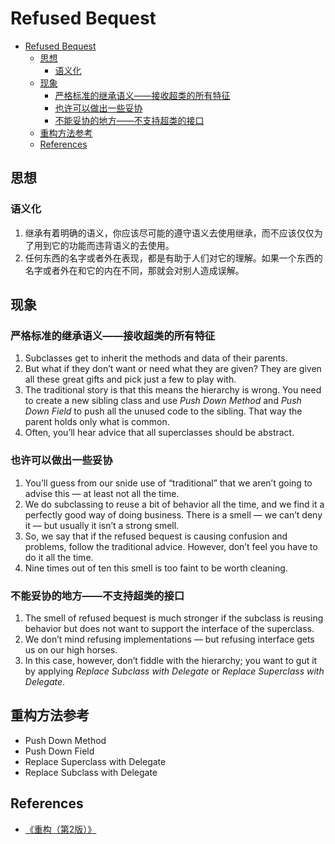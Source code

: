 # Refused Bequest


<!-- TOC -->

- [Refused Bequest](#refused-bequest)
    - [思想](#思想)
        - [语义化](#语义化)
    - [现象](#现象)
        - [严格标准的继承语义——接收超类的所有特征](#严格标准的继承语义接收超类的所有特征)
        - [也许可以做出一些妥协](#也许可以做出一些妥协)
        - [不能妥协的地方——不支持超类的接口](#不能妥协的地方不支持超类的接口)
    - [重构方法参考](#重构方法参考)
    - [References](#references)

<!-- /TOC -->


## 思想
### 语义化
1. 继承有着明确的语义，你应该尽可能的遵守语义去使用继承，而不应该仅仅为了用到它的功能而违背语义的去使用。
2. 任何东西的名字或者外在表现，都是有助于人们对它的理解。如果一个东西的名字或者外在和它的内在不同，那就会对别人造成误解。


## 现象
### 严格标准的继承语义——接收超类的所有特征
1. Subclasses get to inherit the methods and data of their parents. 
2. But what if they don’t want or need what they are given? They are given all these great gifts and pick just a few to play with.
3. The traditional story is that this means the hierarchy is wrong. You need to create a new sibling class and use *Push Down Method* and *Push Down Field* to push all the unused code to the sibling. That way the parent holds only what is common. 
4. Often, you’ll hear advice that all superclasses should be abstract.

### 也许可以做出一些妥协
1. You’ll guess from our snide use of “traditional” that we aren’t going to advise this — at least not all the time. 
2. We do subclassing to reuse a bit of behavior all the time, and we find it a perfectly good way of doing business. There is a smell — we can’t deny it — but usually it isn’t a strong smell. 
3. So, we say that if the refused bequest is causing confusion and problems, follow the traditional advice. However, don’t feel you have to do it all the time. 
4. Nine times out of ten this smell is too faint to be worth cleaning.

### 不能妥协的地方——不支持超类的接口
1. The smell of refused bequest is much stronger if the subclass is reusing behavior but does not want to support the interface of the superclass. 
2. We don’t mind refusing implementations — but refusing interface gets us on our high horses. 
3. In this case, however, don’t fiddle with the hierarchy; you want to gut it by applying *Replace Subclass with Delegate* or *Replace Superclass with Delegate*.


## 重构方法参考
* Push Down Method
* Push Down Field
* Replace Superclass with Delegate
* Replace Subclass with Delegate


## References
* [《重构（第2版）》](https://book.douban.com/subject/33400354/)
